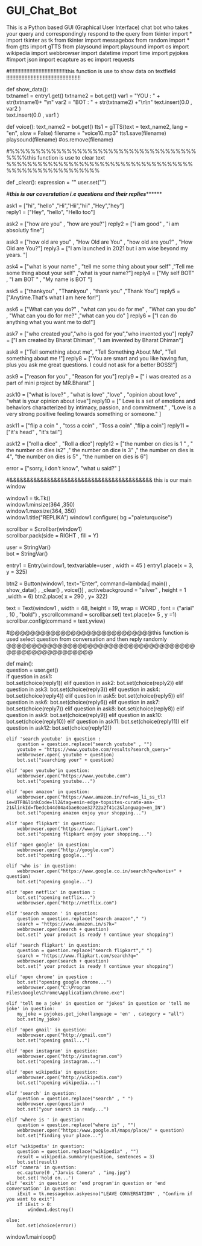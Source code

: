 # GUI_Chat_Bot
This is a Python based GUI (Graphical User Interface) chat bot who takes your query and correspondingly respond to the query 
from tkinter import * 
import tkinter as tk
from tkinter import  messagebox
from random import *
from gtts import gTTS
from playsound import playsound
import os
import wikipedia
import webbrowser
import datetime
import time
import pyjokes
#import json
import ecapture as ec
import requests

#!!!!!!!!!!!!!!!!!!!!!!!!!!!!!!!!!!!!!this function is use to show data on textfield !!!!!!!!!!!!!!!!!!!!!!!!!!!!!!!!!!!!!!!!!!!!!!!!!

def show_data():    
    txtname1 = entry1.get()
    txtname2 = bot.get()
    var1 = "YOU : " + str(txtname1)+ "\n"
    var2 = "BOT : " + str(txtname2) +"\n\n"
    text.insert(0.0 , var2 )    
    text.insert(0.0 , var1 )
    
def voice():
    text_name2 = bot.get()
    tts1 = gTTS(text = text_name2, lang = "en", slow = False)
    filename = "voice10.mp3"
    tts1.save(filename)
    playsound(filename)
    #os.remove(filename)
    
#%%%%%%%%%%%%%%%%%%%%%%%%%%%%%%%%%%%%%%%%this function is use to clear text %%%%%%%%%%%%%%%%%%%%%%%%%%%%%%%%%%%%%%%%%%%%%%%%%%%%%%     
    
def _clear():
    expression = ""
    user.set("")  

#***************************************this is our coverstation i.e questions and their replies*********************************************
    
ask1      =    ["hi", "hello" ,"Hi","Hii","hii" ,"Hey","hey"]                         
reply1    =    ["Hey", "hello", "Hello too"]

ask2      =    ["how are you" , "how are you?"]
reply2    =    ["i am good" , "i am absolutly fine"]

ask3      =    ["how old are you" , "How Old are You" , "how old are you?" , "How Old are You?"]
reply3    =    ["I am launched in 2021 but i am wise beyond my years. "]

ask4      =    ["what is your name" , "tell me some thing about your self" ,"Tell me some thing about your self" ,"what is your name?"]
reply4    =    ["My self BOT" , "I am BOT " , "My name is BOT "]

ask5      =    ["thankyou" , "Thankyou" , "thank you" ,"Thank You"]
reply5    =    ["Anytime.That's what I am here for!"]

ask6      =    ["What can you do?" , "what can you do for me" , "What can you do" , "What can you do for me?" ,"what can you do" ]
reply6    =    ["I can do anything what you want me to do!"]

ask7      =    ["who created you","who is god for you","who invented you"]
reply7    =    ["I am created by Bharat Dhiman", "I am invented by Bharat Dhiman"]

ask8      =    ["Tell something about me", "Tell Something About Me", "Tell something about me !"]
reply8    =    ["You are smart and you like having fun, plus you ask me great questions. I could not ask for a better BOSS!"]

ask9      =    ["reason for you" , "Reason for you"]
reply9    =    [" i was created as a part of mini project by MR.Bharat" ]

ask10      =    ["what is love?" , "what is love" ,"love" , "opinion about love" , "what is your opinion about love"]
reply10    =    [" Love is a set of emotions and behaviors characterized by intimacy, passion, and commitment." , "Love is a very strong positive feeling towards something or someone." ]

ask11      =    ["flip a coin " , "toss a coin" , "Toss a coin" ,"flip a coin"]
reply11    =    ["it's head" , "it's tail"]

ask12      =    ["roll a dice" , "Roll a dice"]
reply12    =    ["the number on dies is  1 " , " the number on dies is2" ," the number on dice is 3" ," the number on dies is 4", "the number on dies is 5" , "the number on dies is 6"]

error     =    ["sorry, i don't know", "what u said?" ] 


#&&&&&&&&&&&&&&&&&&&&&&&&&&&&&&&&&&&&&&&&&& this is our main window $$$$$$$$$$$$$$$$$$$$$$$$$$$$$$$$$$$$$$$$$$$$$$$$$$$$$$$$$$$$$$$$$$$$$$$$$$$$$$$$$$$$

window1 = tk.Tk()  
window1.minsize(364 ,350)                   
window1.maxsize(364, 350)                    
window1.title("REPLIKA")
window1.configure( bg ="paleturquoise")

scrollbar = Scrollbar(window1)     
scrollbar.pack(side = RIGHT , fill = Y)

user = StringVar()                          
bot  = StringVar()                          
                  
entry1 = Entry(window1, textvariable=user  , width = 45 )
entry1.place(x = 3, y = 325)
    
btn2 = Button(window1, text="Enter", command=lambda:[ main() , show_data() , _clear() , voice()]  , activebackground = "silver" , height = 1 ,width = 6)
btn2.place( x = 290  , y= 322) 

text  = Text(window1 , width = 48, height = 19, wrap = WORD , font = ("arial" , 10 , "bold") , yscrollcommand = scrollbar.set)
text.place(x= 5 , y =1)
scrollbar.config(command = text.yview)

#@@@@@@@@@@@@@@@@@@@@@@@@@@@@this function is used select question from conversation and then reply randomly @@@@@@@@@@@@@@@@@@@@@@@@@@@@@@@@@@@@@@@@@@@@@@@@@@@@@@                            
                                
def main():                             
    question = user.get()                        
    if question in ask1:                      
        bot.set(choice(reply1))
    elif question in ask2:
        bot.set(choice(reply2))
    elif question in ask3:
        bot.set(choice(reply3))
    elif question in ask4:
        bot.set(choice(reply4)) 
    elif question in ask5:
        bot.set(choice(reply5)) 
    elif question in ask6:
        bot.set(choice(reply6)) 
    elif question in ask7:
        bot.set(choice(reply7)) 
    elif question in ask8:
        bot.set(choice(reply8))
    elif question in ask9:
        bot.set(choice(reply9))
    elif question in ask10:
        bot.set(choice(reply10))
    elif question in ask11:
        bot.set(choice(reply11))
    elif question in ask12:
        bot.set(choice(reply12))       
    
    elif 'search youtube' in question :
        question = question.replace("search youtube" , "")
        youtube = "https://www.youtube.com/results?search_query="
        webbrowser.open( youtube + question)
        bot.set("searching your" + question)
        
    elif 'open youtube'in question:
        webbrowser.open("https://www.youtube.com")
        bot.set("opening youtube...")    
    
    elif 'open amazon' in question:
        webbrowser.open("https://www.amazon.in/ref=as_li_ss_tl?ie=UTF8&linkCode=ll2&tag=enin-edge-topsites-curate-ana-21&linkId=fbedcb44d04a4bae8eae32722a2f41c2&language=en_IN")
        bot.set("opening amazon enjoy your shopping...")
    
    elif 'open flipkart' in question:
        webbrowser.open("https://www.flipkart.com")
        bot.set("opening flipkart enjoy your shopping...")    
    
    elif 'open google' in question:
        webbrowser.open("http://google.com")
        bot.set("opening google...")
        
    elif 'who is' in question:
        webbrowser.open("https://www.google.co.in/search?q=who+is+" + question)
        bot.set("opening google...")
    
    elif 'open netflix' in question :
        bot.set("opening netflix...")
        webbrowser.open("http://netflix.com") 
        
    elif 'search amazon ' in question:
        question = question.replace("search amazon"," ")
        search = "https://www.amazon.in/s?k="
        webbrowser.open(search + question)
        bot.set(" your product is ready ! continue your shopping")
        
    elif 'search flipkart' in question:
        question = question.replace("search flipkart"," ")
        search = "https://www.flipkart.com/search?q="
        webbrowser.open(search + question)
        bot.set(" your product is ready ! continue your shopping")
        
    elif 'open chrome' in question :
        bot.set("opening google chrome...")
        webbrowser.open("C:\Program Files\Google\Chrome\Application\chrome.exe")       
    
    elif 'tell me a joke' in question or "jokes" in question or 'tell me joke' in question:
        my_joke = pyjokes.get_joke(language = 'en' , category = "all")
        bot.set(my_joke)
    
    elif 'open gmail' in question:
        webbrowser.open("http://gmail.com")
        bot.set("opening gmail...")
        
    elif 'open instagram' in question:
        webbrowser.open("http://instagram.com")
        bot.set("opening instagram...")    
    
    elif 'open wikipedia' in question:
        webbrowser.open("http://wikipedia.com")
        bot.set("opening wikipedia...")
    
    elif 'search' in question:       
        question = question.replace("search" , " ")
        webbrowser.open(question)
        bot.set("your search is ready...") 
        
    elif 'where is ' in question:
        question = question.replace("where is" , "")
        webbrowser.open("https:/www.google.nl/maps/place/" + question)
        bot.set("finding your place...")
        
    elif 'wikipedia' in question:        
        question = question.replace("wikipedia" , "")       
        result = wikipedia.summary(question, sentences = 3)
        bot.set(result)
    elif 'camera' in question:
        ec.capture(0 ,"Jarvis Camera" , "img.jpg")
        bot.set('hold on...')
    elif 'exit' in question or 'end program'in question or 'end conversation' in question:
        iExit = tk.messagebox.askyesno("LEAVE CONVERSATION" , "Confirm if you want to exit")
        if iExit > 0:
            window1.destroy()
            
    else:
        bot.set(choice(error))
        
window1.mainloop()        
          

